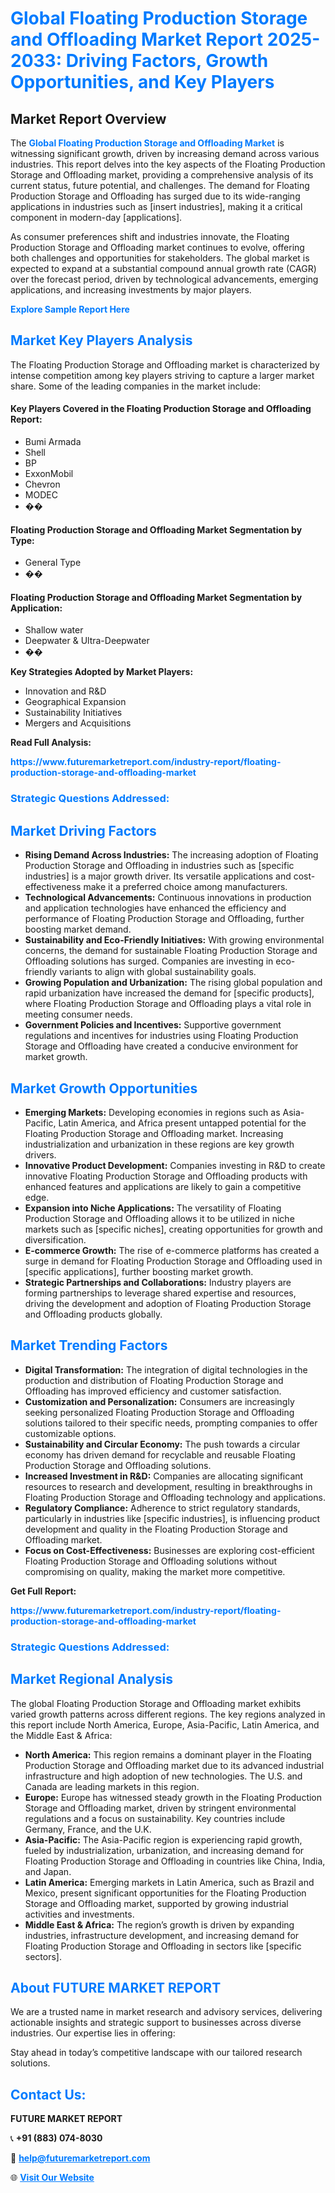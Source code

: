 <h1 style="color: #007BFF;">Global Floating Production Storage and Offloading Market Report 2025-2033: Driving Factors, Growth Opportunities, and Key Players</h1>

<section id="overview">
<h2>Market Report Overview</h2>
<p>The <a href="https://www.futuremarketreport.com/industry-report/floating-production-storage-and-offloading-market" style="color: #007BFF; text-decoration: none;"><strong>Global Floating Production Storage and Offloading Market</strong></a> is witnessing significant growth, driven by increasing demand across various industries. This report delves into the key aspects of the Floating Production Storage and Offloading market, providing a comprehensive analysis of its current status, future potential, and challenges. The demand for Floating Production Storage and Offloading has surged due to its wide-ranging applications in industries such as [insert industries], making it a critical component in modern-day [applications].</p>
<p>As consumer preferences shift and industries innovate, the Floating Production Storage and Offloading market continues to evolve, offering both challenges and opportunities for stakeholders. The global market is expected to expand at a substantial compound annual growth rate (CAGR) over the forecast period, driven by technological advancements, emerging applications, and increasing investments by major players.</p>
</section>

<section id="overview">
<p><a href="https://www.futuremarketreport.com/request-sample/reportId=117599" style="color: #007BFF; text-decoration: none;"><strong>Explore Sample Report Here</strong></a></p>
</section>

<section id="key-players">
<h2 style="color: #007BFF;">Market Key Players Analysis</h2>
<p>The Floating Production Storage and Offloading market is characterized by intense competition among key players striving to capture a larger market share. Some of the leading companies in the market include:</p>
<h4>Key Players Covered in the Floating Production Storage and Offloading Report:</h4>
<ul><li>Bumi Armada</li><li>Shell</li><li>BP</li><li>ExxonMobil</li><li>Chevron</li><li>MODEC</li><li>��</li></ul>
<h4>Floating Production Storage and Offloading Market Segmentation by Type:</h4>
<ul><li>General Type</li><li>��</li></ul>

<h4>Floating Production Storage and Offloading Market Segmentation by Application:</h4>
<ul><li>Shallow water</li><li>Deepwater &amp; Ultra-Deepwater</li><li>��</li></ul>
<p><strong>Key Strategies Adopted by Market Players:</strong></p>
<ul>
<li>Innovation and R&D</li>
<li>Geographical Expansion</li>
<li>Sustainability Initiatives</li>
<li>Mergers and Acquisitions</li>
</ul>
</section>

<section>
<p><strong>Read Full Analysis: </strong></p><a href="https://www.futuremarketreport.com/industry-report/floating-production-storage-and-offloading-market" style="color: #007BFF; text-decoration: none;"><strong>https://www.futuremarketreport.com/industry-report/floating-production-storage-and-offloading-market</strong></a>
<h3 style="color: #007BFF;">Strategic Questions Addressed:</h3>
</section>

<section id="driving-factors">
<h2 style="color: #007BFF;">Market Driving Factors</h2>
<ul>
<li><strong>Rising Demand Across Industries:</strong> The increasing adoption of Floating Production Storage and Offloading in industries such as [specific industries] is a major growth driver. Its versatile applications and cost-effectiveness make it a preferred choice among manufacturers.</li>
<li><strong>Technological Advancements:</strong> Continuous innovations in production and application technologies have enhanced the efficiency and performance of Floating Production Storage and Offloading, further boosting market demand.</li>
<li><strong>Sustainability and Eco-Friendly Initiatives:</strong> With growing environmental concerns, the demand for sustainable Floating Production Storage and Offloading solutions has surged. Companies are investing in eco-friendly variants to align with global sustainability goals.</li>
<li><strong>Growing Population and Urbanization:</strong> The rising global population and rapid urbanization have increased the demand for [specific products], where Floating Production Storage and Offloading plays a vital role in meeting consumer needs.</li>
<li><strong>Government Policies and Incentives:</strong> Supportive government regulations and incentives for industries using Floating Production Storage and Offloading have created a conducive environment for market growth.</li>
</ul>
</section>

<section id="growth-opportunities">
<h2 style="color: #007BFF;">Market Growth Opportunities</h2>
<ul>
<li><strong>Emerging Markets:</strong> Developing economies in regions such as Asia-Pacific, Latin America, and Africa present untapped potential for the Floating Production Storage and Offloading market. Increasing industrialization and urbanization in these regions are key growth drivers.</li>
<li><strong>Innovative Product Development:</strong> Companies investing in R&D to create innovative Floating Production Storage and Offloading products with enhanced features and applications are likely to gain a competitive edge.</li>
<li><strong>Expansion into Niche Applications:</strong> The versatility of Floating Production Storage and Offloading allows it to be utilized in niche markets such as [specific niches], creating opportunities for growth and diversification.</li>
<li><strong>E-commerce Growth:</strong> The rise of e-commerce platforms has created a surge in demand for Floating Production Storage and Offloading used in [specific applications], further boosting market growth.</li>
<li><strong>Strategic Partnerships and Collaborations:</strong> Industry players are forming partnerships to leverage shared expertise and resources, driving the development and adoption of Floating Production Storage and Offloading products globally.</li>
</ul>
</section>

<section id="trending-factors">
<h2 style="color: #007BFF;">Market Trending Factors</h2>
<ul>
<li><strong>Digital Transformation:</strong> The integration of digital technologies in the production and distribution of Floating Production Storage and Offloading has improved efficiency and customer satisfaction.</li>
<li><strong>Customization and Personalization:</strong> Consumers are increasingly seeking personalized Floating Production Storage and Offloading solutions tailored to their specific needs, prompting companies to offer customizable options.</li>
<li><strong>Sustainability and Circular Economy:</strong> The push towards a circular economy has driven demand for recyclable and reusable Floating Production Storage and Offloading solutions.</li>
<li><strong>Increased Investment in R&D:</strong> Companies are allocating significant resources to research and development, resulting in breakthroughs in Floating Production Storage and Offloading technology and applications.</li>
<li><strong>Regulatory Compliance:</strong> Adherence to strict regulatory standards, particularly in industries like [specific industries], is influencing product development and quality in the Floating Production Storage and Offloading market.</li>
<li><strong>Focus on Cost-Effectiveness:</strong> Businesses are exploring cost-efficient Floating Production Storage and Offloading solutions without compromising on quality, making the market more competitive.</li>
</ul>
</section>

<section>
<p><strong>Get Full Report: </strong></p><a href="https://www.futuremarketreport.com/industry-report/floating-production-storage-and-offloading-market" style="color: #007BFF; text-decoration: none;"><strong>https://www.futuremarketreport.com/industry-report/floating-production-storage-and-offloading-market</strong></a>
<h3 style="color: #007BFF;">Strategic Questions Addressed:</h3>
</section>


<section id="regional-analysis">
<h2 style="color: #007BFF;">Market Regional Analysis</h2>
<p>The global Floating Production Storage and Offloading market exhibits varied growth patterns across different regions. The key regions analyzed in this report include North America, Europe, Asia-Pacific, Latin America, and the Middle East & Africa:</p>
<ul>
<li><strong>North America:</strong> This region remains a dominant player in the Floating Production Storage and Offloading market due to its advanced industrial infrastructure and high adoption of new technologies. The U.S. and Canada are leading markets in this region.</li>
<li><strong>Europe:</strong> Europe has witnessed steady growth in the Floating Production Storage and Offloading market, driven by stringent environmental regulations and a focus on sustainability. Key countries include Germany, France, and the U.K.</li>
<li><strong>Asia-Pacific:</strong> The Asia-Pacific region is experiencing rapid growth, fueled by industrialization, urbanization, and increasing demand for Floating Production Storage and Offloading in countries like China, India, and Japan.</li>
<li><strong>Latin America:</strong> Emerging markets in Latin America, such as Brazil and Mexico, present significant opportunities for the Floating Production Storage and Offloading market, supported by growing industrial activities and investments.</li>
<li><strong>Middle East & Africa:</strong> The region’s growth is driven by expanding industries, infrastructure development, and increasing demand for Floating Production Storage and Offloading in sectors like [specific sectors].</li>
</ul>
</section>

<footer>
<h2 style="color: #007BFF;">About FUTURE MARKET REPORT</h2>
<p>We are a trusted name in market research and advisory services, delivering actionable insights and strategic support to businesses across diverse industries. Our expertise lies in offering:</p>

<p>Stay ahead in today’s competitive landscape with our tailored research solutions.</p>

<h2 style="color: #007BFF;">Contact Us:</h2>
<p><strong>FUTURE MARKET REPORT</strong></p>
<p>📞 <strong>+91 (883) 074-8030</strong></p>
<p>📧 <strong><a href="mailto:help@futuremarketreport.com" style="color: #007BFF;">help@futuremarketreport.com</a></strong></p>
<p>🌐 <strong><a href="https://www.futuremarketreport.com/" style="color: #007BFF;">Visit Our Website</a></strong></p>
</footer>